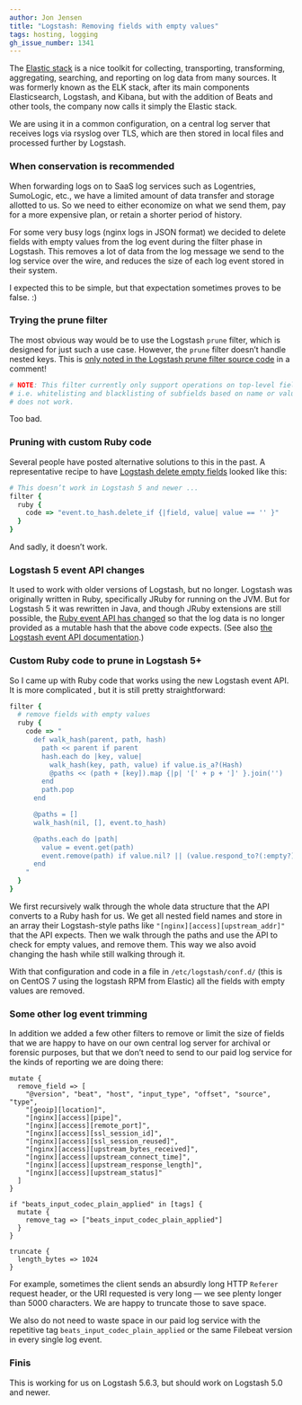 ```yaml
---
author: Jon Jensen
title: "Logstash: Removing fields with empty values"
tags: hosting, logging
gh_issue_number: 1341
---
```


The [Elastic stack](https://www.elastic.co/products) is a nice toolkit for collecting, transporting, transforming, aggregating, searching, and reporting on log data from many sources. It was formerly known as the ELK stack, after its main components Elasticsearch, Logstash, and Kibana, but with the addition of Beats and other tools, the company now calls it simply the Elastic stack.

We are using it in a common configuration, on a central log server that receives logs via rsyslog over TLS, which are then stored in local files and processed further by Logstash.

### When conservation is recommended

When forwarding logs on to SaaS log services such as Logentries, SumoLogic, etc., we have a limited amount of data transfer and storage allotted to us. So we need to either economize on what we send them, pay for a more expensive plan, or retain a shorter period of history.

For some very busy logs (nginx logs in JSON format) we decided to delete fields with empty values from the log event during the filter phase in Logstash. This removes a lot of data from the log message we send to the log service over the wire, and reduces the size of each log event stored in their system.

I expected this to be simple, but that expectation sometimes proves to be false. :)

### Trying the prune filter

The most obvious way would be to use the Logstash `prune` filter, which is designed for just such a use case. However, the `prune` filter doesn’t handle nested keys. This is [only noted in the Logstash prune filter source code](https://github.com/logstash-plugins/logstash-filter-prune/blob/b01ed5e4bcada138654195a3f410801f5670720a/lib/logstash/filters/prune.rb#L38-L40) in a comment!

```ruby
# NOTE: This filter currently only support operations on top-level fields,
# i.e. whitelisting and blacklisting of subfields based on name or value
# does not work.
```

Too bad.

### Pruning with custom Ruby code

Several people have posted alternative solutions to this in the past. A representative recipe to have [Logstash delete empty fields](https://manwhoami.wordpress.com/2014/11/25/logstash-delete-empty-fields/) looked like this:

```ruby
# This doesn’t work in Logstash 5 and newer ...
filter {
  ruby {
    code => "event.to_hash.delete_if {|field, value| value == '' }"
  }
}
```

And sadly, it doesn’t work.

### Logstash 5 event API changes

It used to work with older versions of Logstash, but no longer. Logstash was originally written in Ruby, specifically JRuby for running on the JVM. But for Logstash 5 it was rewritten in Java, and though JRuby extensions are still possible, the [Ruby event API has changed](https://www.elastic.co/guide/en/logstash/5.0/breaking-changes.html#_ruby_filter_and_custom_plugin_developers) so that the log data is no longer provided as a mutable hash that the above code expects. (See also [the Logstash event API documentation](https://www.elastic.co/guide/en/logstash/current/event-api.html).)

### Custom Ruby code to prune in Logstash 5+

So I came up with Ruby code that works using the new Logstash event API. It is more complicated , but it is still pretty straightforward:

```ruby
filter {
  # remove fields with empty values
  ruby {
    code => "
      def walk_hash(parent, path, hash)
        path << parent if parent
        hash.each do |key, value|
          walk_hash(key, path, value) if value.is_a?(Hash)
          @paths << (path + [key]).map {|p| '[' + p + ']' }.join('')
        end
        path.pop
      end

      @paths = []
      walk_hash(nil, [], event.to_hash)

      @paths.each do |path|
        value = event.get(path)
        event.remove(path) if value.nil? || (value.respond_to?(:empty?) && value.empty?)
      end
    "
  }
}
```

We first recursively walk through the whole data structure that the API converts to a Ruby hash for us. We get all nested field names and store in an array their Logstash-style paths like `"[nginx][access][upstream_addr]"` that the API expects. Then we walk through the paths and use the API to check for empty values, and remove them. This way we also avoid changing the hash while still walking through it.

With that configuration and code in a file in `/etc/logstash/conf.d/` (this is on CentOS 7 using the logstash RPM from Elastic) all the fields with empty values are removed.

### Some other log event trimming

In addition we added a few other filters to remove or limit the size of fields that we are happy to have on our own central log server for archival or forensic purposes, but that we don’t need to send to our paid log service for the kinds of reporting we are doing there:

```
mutate {
  remove_field => [
    "@version", "beat", "host", "input_type", "offset", "source", "type",
    "[geoip][location]",
    "[nginx][access][pipe]",
    "[nginx][access][remote_port]",
    "[nginx][access][ssl_session_id]",
    "[nginx][access][ssl_session_reused]",
    "[nginx][access][upstream_bytes_received]",
    "[nginx][access][upstream_connect_time]",
    "[nginx][access][upstream_response_length]",
    "[nginx][access][upstream_status]"
  ]
}

if "beats_input_codec_plain_applied" in [tags] {
  mutate {
    remove_tag => ["beats_input_codec_plain_applied"]
  }
}

truncate {
  length_bytes => 1024
}
```

For example, sometimes the client sends an absurdly long HTTP `Referer` request header, or the URI requested is very long — we see plenty longer than 5000 characters. We are happy to truncate those to save space.

We also do not need to waste space in our paid log service with the repetitive tag `beats_input_codec_plain_applied` or the same Filebeat version in every single log event.

### Finis

This is working for us on Logstash 5.6.3, but should work on Logstash 5.0 and newer.
